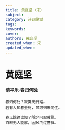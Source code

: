 ```yaml
---
title: 黄庭坚（宋）
subject: 
category: 诗词歌赋
tags: 
keywords: 
cover: 
authors: 黄庭坚
created_when: 宋
updated_when: 
---
```


# 黄庭坚

#### 清平乐·春归何处

```
春归何处？寂寞无行路。
若有人知春去处，唤取归来同住。

春无踪迹谁知？除非问取黄鹂。
百啭无人能解，因风飞过蔷薇。
```
